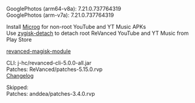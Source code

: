 GooglePhotos (arm64-v8a): 7.21.0.737764319  
GooglePhotos (arm-v7a): 7.21.0.737764319  

Install [Microg](https://github.com/ReVanced/GmsCore/releases) for non-root YouTube and YT Music APKs  
Use [zygisk-detach](https://github.com/j-hc/zygisk-detach) to detach root ReVanced YouTube and YT Music from Play Store  

[revanced-magisk-module](https://github.com/j-hc/revanced-magisk-module)
  
CLI: j-hc/revanced-cli-5.0.0-all.jar  
Patches: ReVanced/patches-5.15.0.rvp  
[Changelog](https://github.com/ReVanced/revanced-patches/releases/tag/v5.15.0)  

Skipped:  
Patches: anddea/patches-3.4.0.rvp        
